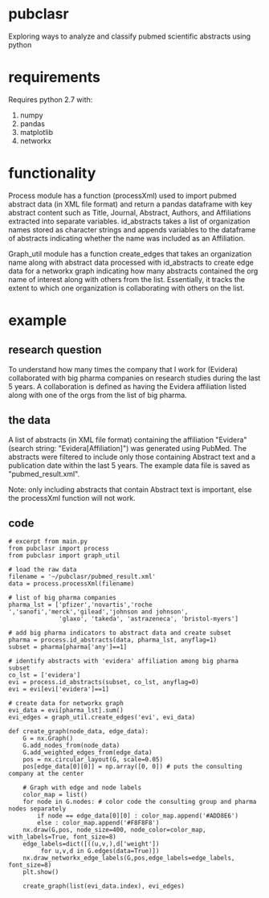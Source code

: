 # pubclasr
Exploring ways to analyze and classify pubmed scientific abstracts using python
# requirements
Requires python 2.7 with:
1. numpy
2. pandas
3. matplotlib
4. networkx
# functionality
Process module has a function (processXml) used to import pubmed abstract data (in XML file format) and return a pandas dataframe with key abstract content such as Title, Journal, Abstract, Authors, and Affiliations extracted into separate variables. id_abstracts takes a list of organization names stored as character strings and appends variables to the dataframe of abstracts indicating whether the name was included as an Affiliation.

Graph_util module has a function create_edges that takes an organization name along with abstract data processed with id_abstracts to create edge data for a networkx graph indicating how many abstracts contained the org name of interest along with others from the list. Essentially, it tracks the extent to which one organization is collaborating with others on the list.
# example
## research question
To understand how many times the company that I work for (Evidera) collaborated with big pharma companies on research studies during the last 5 years. A collaboration is defined as having the Evidera affiliation listed along with one of the orgs from the list of big pharma. 
## the data
A list of abstracts (in XML file format) containing the affiliation "Evidera" (search string: "Evidera[Affiliation]") was generated using PubMed. The abstracts were filtered to include only those containing Abstract text and a publication date within the last 5 years. The example data file is saved as "pubmed_result.xml". 

Note: only including abstracts that contain Abstract text is important, else the processXml function will not work.
## code
    # excerpt from main.py
    from pubclasr import process
    from pubclasr import graph_util

    # load the raw data
    filename = '~/pubclasr/pubmed_result.xml'
    data = process.processXml(filename)
    
    # list of big pharma companies
    pharma_lst = ['pfizer','novartis','roche ','sanofi','merck','gilead','johnson and johnson',
                  'glaxo', 'takeda', 'astrazeneca', 'bristol-myers']
    
    # add big pharma indicators to abstract data and create subset
    pharma = process.id_abstracts(data, pharma_lst, anyflag=1)
    subset = pharma[pharma['any']==1]
    
    # identify abstracts with 'evidera' affiliation among big pharma subset
    co_lst = ['evidera']      
    evi = process.id_abstracts(subset, co_lst, anyflag=0)
    evi = evi[evi['evidera']==1]
    
    # create data for networkx graph
    evi_data = evi[pharma_lst].sum()
    evi_edges = graph_util.create_edges('evi', evi_data)
    
    def create_graph(node_data, edge_data):
        G = nx.Graph()
        G.add_nodes_from(node_data)
        G.add_weighted_edges_from(edge_data)
        pos = nx.circular_layout(G, scale=0.05)
        pos[edge_data[0][0]] = np.array([0, 0]) # puts the consulting company at the center

        # Graph with edge and node labels
        color_map = list()
        for node in G.nodes: # color code the consulting group and pharma nodes separately
            if node == edge_data[0][0] : color_map.append('#ADD8E6')
            else : color_map.append('#F8F8F8')
        nx.draw(G,pos, node_size=400, node_color=color_map, with_labels=True, font_size=8)
        edge_labels=dict([((u,v,),d['weight'])
             for u,v,d in G.edges(data=True)])
        nx.draw_networkx_edge_labels(G,pos,edge_labels=edge_labels, font_size=8)
        plt.show()
        
        create_graph(list(evi_data.index), evi_edges)

